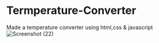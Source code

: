 # Termperature-Converter
Made a temperature converter using html,css &amp; javascript 
![Screenshot (22)](https://github.com/AbinashC2/Termperature-Converter/assets/132013987/d8dd3209-348d-486f-84ff-f01786359f9b)
